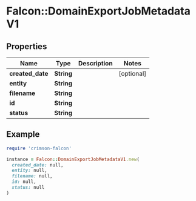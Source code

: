 # Falcon::DomainExportJobMetadataV1

## Properties

| Name | Type | Description | Notes |
| ---- | ---- | ----------- | ----- |
| **created_date** | **String** |  | [optional] |
| **entity** | **String** |  |  |
| **filename** | **String** |  |  |
| **id** | **String** |  |  |
| **status** | **String** |  |  |

## Example

```ruby
require 'crimson-falcon'

instance = Falcon::DomainExportJobMetadataV1.new(
  created_date: null,
  entity: null,
  filename: null,
  id: null,
  status: null
)
```

